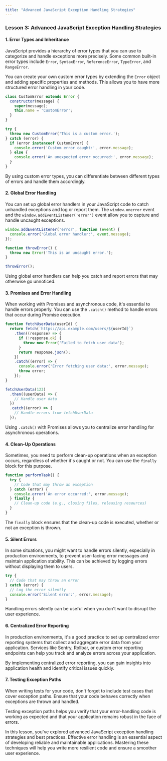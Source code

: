 ```yaml
---
title: "Advanced JavaScript Exception Handling Strategies"
---
```


### Lesson 3: Advanced JavaScript Exception Handling Strategies

#### 1. Error Types and Inheritance

JavaScript provides a hierarchy of error types that you can use to categorize and handle exceptions more precisely. Some common built-in error types include `Error`, `SyntaxError`, `ReferenceError`, `TypeError`, and `RangeError`.

You can create your own custom error types by extending the `Error` object and adding specific properties and methods. This allows you to have more structured error handling in your code.

```javascript
class CustomError extends Error {
  constructor(message) {
    super(message);
    this.name = 'CustomError';
  }
}

try {
  throw new CustomError('This is a custom error.');
} catch (error) {
  if (error instanceof CustomError) {
    console.error('Custom error caught:', error.message);
  } else {
    console.error('An unexpected error occurred:', error.message);
  }
}
```

By using custom error types, you can differentiate between different types of errors and handle them accordingly.

#### 2. Global Error Handling

You can set up global error handlers in your JavaScript code to catch unhandled exceptions and log or report them. The `window.onerror` event and the `window.addEventListener('error')` event allow you to capture and handle uncaught exceptions.

```javascript
window.addEventListener('error', function (event) {
  console.error('Global error handler:', event.message);
});

function throwError() {
  throw new Error('This is an uncaught error.');
}

throwError();
```

Using global error handlers can help you catch and report errors that may otherwise go unnoticed.

#### 3. Promises and Error Handling

When working with Promises and asynchronous code, it's essential to handle errors properly. You can use the `.catch()` method to handle errors that occur during Promise execution.

```javascript
function fetchUserData(userId) {
  return fetch(`https://api.example.com/users/${userId}`)
    .then((response) => {
      if (!response.ok) {
        throw new Error('Failed to fetch user data');
      }
      return response.json();
    })
    .catch((error) => {
      console.error('Error fetching user data:', error.message);
      throw error;
    });
}

fetchUserData(123)
  .then((userData) => {
    // Handle user data
  })
  .catch((error) => {
    // Handle errors from fetchUserData
  });
```

Using `.catch()` with Promises allows you to centralize error handling for asynchronous operations.

#### 4. Clean-Up Operations

Sometimes, you need to perform clean-up operations when an exception occurs, regardless of whether it's caught or not. You can use the `finally` block for this purpose.

```javascript
function performTask() {
  try {
    // Code that may throw an exception
  } catch (error) {
    console.error('An error occurred:', error.message);
  } finally {
    // Clean-up code (e.g., closing files, releasing resources)
  }
}
```

The `finally` block ensures that the clean-up code is executed, whether or not an exception is thrown.

#### 5. Silent Errors

In some situations, you might want to handle errors silently, especially in production environments, to prevent user-facing error messages and maintain application stability. This can be achieved by logging errors without displaying them to users.

```javascript
try {
  // Code that may throw an error
} catch (error) {
  // Log the error silently
  console.error('Silent error:', error.message);
}
```

Handling errors silently can be useful when you don't want to disrupt the user experience.

#### 6. Centralized Error Reporting

In production environments, it's a good practice to set up centralized error reporting systems that collect and aggregate error data from your application. Services like Sentry, Rollbar, or custom error reporting endpoints can help you track and analyze errors across your application.

By implementing centralized error reporting, you can gain insights into application health and identify critical issues quickly.

#### 7. Testing Exception Paths

When writing tests for your code, don't forget to include test cases that cover exception paths. Ensure that your code behaves correctly when exceptions are thrown and handled.

Testing exception paths helps you verify that your error-handling code is working as expected and that your application remains robust in the face of errors.

In this lesson, you've explored advanced JavaScript exception handling strategies and best practices. Effective error handling is an essential aspect of developing reliable and maintainable applications. Mastering these techniques will help you write more resilient code and ensure a smoother user experience.